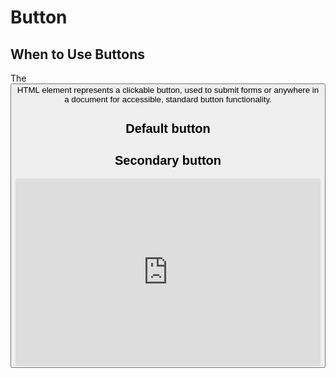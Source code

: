 # Button

## When to Use Buttons

The <button> HTML element represents a clickable button, used to submit forms or anywhere in a document for accessible, standard button functionality.

## Default button



## Secondary button

<iframe height="300" style="width: 100%;" scrolling="no" title="Secondary Button" src="https://codepen.io/kristinaengland/embed/porKEBX?default-tab=html%2Cresult" frameborder="no" loading="lazy" allowtransparency="true" allowfullscreen="true">
  See the Pen <a href="https://codepen.io/kristinaengland/pen/porKEBX">
  Secondary Button</a> by KristinaEngland (<a href="https://codepen.io/kristinaengland">@kristinaengland</a>)
  on <a href="https://codepen.io">CodePen</a>.
</iframe>
